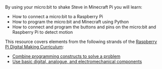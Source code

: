 By using your micro:bit to shake Steve in Minecraft Pi you will learn:

- How to connect a micro:bit to a Raspberry Pi
- How to program the micro:bit and Minecraft using Python
- How to connect and program the buttons and pins on the micro:bit and Raspberry Pi to detect motion

This resource covers elements from the following strands of the [Raspberry Pi Digital Making Curriculum](https://www.raspberrypi.org/curriculum/):

- [Combine programming constructs to solve a problem](https://www.raspberrypi.org/curriculum/programming/builder)
- [Use basic digital, analogue, and electromechanical components](https://www.raspberrypi.org/curriculum/physical-computing/creator)
